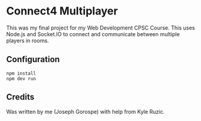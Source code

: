 # Connect4 Multiplayer
This was my final project for my Web Development CPSC Course.
This uses Node.js and Socket.IO to connect and communicate between multiple players in rooms.

## Configuration
```
npm install
npm dev run
```

## Credits
Was written by me (Joseph Gorospe) with help from Kyle Ruzic.
